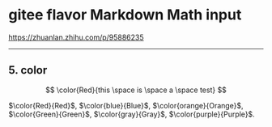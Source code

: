 # gitee flavor Markdown Math input

<https://zhuanlan.zhihu.com/p/95886235>

***


## 5. color

$$
\color{Red}{this \space is \space a \space test}
$$

$\color{Red}{Red}$, $\color{blue}{Blue}$,  $\color{orange}{Orange}$,  
$\color{Green}{Green}$,  $\color{gray}{Gray}$,  $\color{purple}{Purple}$.